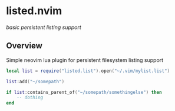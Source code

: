 # listed.nvim

_basic persistent listing support_


## Overview

Simple neovim lua plugin for persistent filesystem listing support


```lua
local list = require("listed.list").open("~/.vim/mylist.list")

list:add("~/somepath")

if list:contains_parent_of("~/somepath/somethingelse") then
    -- dothing
end

```




